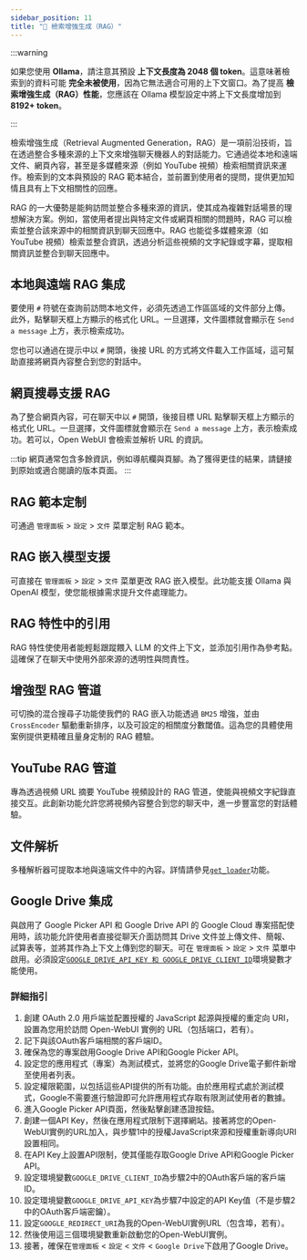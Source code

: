 ```yaml
---
sidebar_position: 11
title: "🔎 檢索增強生成（RAG）"
---
```


:::warning

如果您使用 **Ollama**，請注意其預設 **上下文長度為 2048 個 token**。這意味著檢索到的資料可能 **完全未被使用**，因為它無法適合可用的上下文窗口。為了提高 **檢索增強生成（RAG）性能**，您應該在 Ollama 模型設定中將上下文長度增加到 **8192+ token**。

:::


檢索增強生成（Retrieval Augmented Generation，RAG）是一項前沿技術，旨在透過整合多種來源的上下文來增強聊天機器人的對話能力。它通過從本地和遠端文件、網頁內容，甚至是多媒體來源（例如 YouTube 視頻）檢索相關資訊來運作。檢索到的文本與預設的 RAG 範本結合，並前置到使用者的提問，提供更加知情且具有上下文相關性的回應。

RAG 的一大優勢是能夠訪問並整合多種來源的資訊，使其成為複雜對話場景的理想解決方案。例如，當使用者提出與特定文件或網頁相關的問題時，RAG 可以檢索並整合該來源中的相關資訊到聊天回應中。RAG 也能從多媒體來源（如 YouTube 視頻）檢索並整合資訊，透過分析這些視頻的文字紀錄或字幕，提取相關資訊並整合到聊天回應中。




## 本地與遠端 RAG 集成

要使用 `#` 符號在查詢前訪問本地文件，必須先透過工作區區域的文件部分上傳。此外，點擊聊天框上方顯示的格式化 URL。一旦選擇，文件圖標就會顯示在 `Send a message` 上方，表示檢索成功。

您也可以通過在提示中以 `#` 開頭，後接 URL 的方式將文件載入工作區域，這可幫助直接將網頁內容整合到您的對話中。

## 網頁搜尋支援 RAG

為了整合網頁內容，可在聊天中以 `#` 開頭，後接目標 URL 點擊聊天框上方顯示的格式化 URL。一旦選擇，文件圖標就會顯示在 `Send a message` 上方，表示檢索成功。若可以，Open WebUI 會檢索並解析 URL 的資訊。

:::tip
網頁通常包含多餘資訊，例如導航欄與頁腳。為了獲得更佳的結果，請鏈接到原始或適合閱讀的版本頁面。
:::

## RAG 範本定制

可通過 `管理面板` > `設定` > `文件` 菜單定制 RAG 範本。

## RAG 嵌入模型支援

可直接在 `管理面板` > `設定` > `文件` 菜單更改 RAG 嵌入模型。此功能支援 Ollama 與 OpenAI 模型，使您能根據需求提升文件處理能力。

## RAG 特性中的引用

RAG 特性使使用者能輕鬆跟蹤餵入 LLM 的文件上下文，並添加引用作為參考點。這確保了在聊天中使用外部來源的透明性與問責性。

## 增強型 RAG 管道

可切換的混合搜尋子功能使我們的 RAG 嵌入功能透過 `BM25` 增強，並由 `CrossEncoder` 驅動重新排序，以及可設定的相關度分數閾值。這為您的具體使用案例提供更精確且量身定制的 RAG 體驗。

## YouTube RAG 管道

專為透過視頻 URL 摘要 YouTube 視頻設計的 RAG 管道，使能與視頻文字紀錄直接交互。此創新功能允許您將視頻內容整合到您的聊天中，進一步豐富您的對話體驗。

## 文件解析

多種解析器可提取本地與遠端文件中的內容。詳情請參見[`get_loader`](https://github.com/open-webui/open-webui/blob/2fa94956f4e500bf5c42263124c758d8613ee05e/backend/apps/rag/main.py#L328)功能。

## Google Drive 集成

與啟用了 Google Picker API 和 Google Drive API 的 Google Cloud 專案搭配使用時，該功能允許使用者直接從聊天介面訪問其 Drive 文件並上傳文件、簡報、試算表等，並將其作為上下文上傳到您的聊天。可在 `管理面板` > `設定` > `文件` 菜單中啟用。必須設定[`GOOGLE_DRIVE_API_KEY 和 GOOGLE_DRIVE_CLIENT_ID`](https://github.com/open-webui/docs/blob/main/docs/getting-started/env-configuration.md)環境變數才能使用。

### 詳細指引
1. 創建 OAuth 2.0 用戶端並配置授權的 JavaScript 起源與授權的重定向 URI，設置為您用於訪問 Open-WebUI 實例的 URL（包括端口，若有）。
1. 記下與該OAuth客戶端相關的客戶端ID。
1. 確保為您的專案啟用Google Drive API和Google Picker API。
1. 設定您的應用程式（專案）為測試模式，並將您的Google Drive電子郵件新增至使用者列表。
1. 設定權限範圍，以包括這些API提供的所有功能。由於應用程式處於測試模式，Google不需要進行驗證即可允許應用程式存取有限測試使用者的數據。
1. 進入Google Picker API頁面，然後點擊創建憑證按鈕。
1. 創建一個API Key，然後在應用程式限制下選擇網站。接著將您的Open-WebUI實例的URL加入，與步驟1中的授權JavaScript來源和授權重新導向URI設置相同。
1. 在API Key上設置API限制，使其僅能存取Google Drive API和Google Picker API。
1. 設定環境變數`GOOGLE_DRIVE_CLIENT_ID`為步驟2中的OAuth客戶端的客戶端ID。
1. 設定環境變數`GOOGLE_DRIVE_API_KEY`為步驟7中設定的API Key值（不是步驟2中的OAuth客戶端密鑰）。
1. 設定`GOOGLE_REDIRECT_URI`為我的Open-WebUI實例URL（包含埠，若有）。
1. 然後使用這三個環境變數重新啟動您的Open-WebUI實例。
1. 接著，確保在`管理面板` < `設定` < `文件` < `Google Drive`下啟用了Google Drive。
